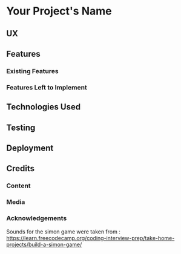 # Your Project's Name

 
## UX
 

## Features


 
### Existing Features


### Features Left to Implement

## Technologies Used


## Testing


## Deployment


## Credits

### Content


### Media


### Acknowledgements

Sounds for the simon game were taken from : https://learn.freecodecamp.org/coding-interview-prep/take-home-projects/build-a-simon-game/

